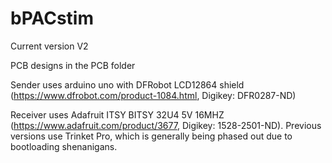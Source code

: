 # bPACstim
Current version V2

PCB designs in the PCB folder

Sender uses arduino uno with DFRobot LCD12864 shield (https://www.dfrobot.com/product-1084.html, Digikey: DFR0287-ND)

Receiver uses Adafruit ITSY BITSY 32U4 5V 16MHZ (https://www.adafruit.com/product/3677, Digikey: 1528-2501-ND). Previous versions use Trinket Pro, which is generally being phased out due to bootloading shenanigans.
